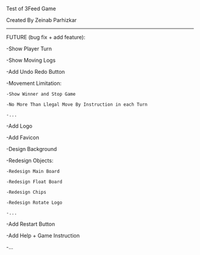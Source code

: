 Test of 3Feed Game

Created By Zeinab Parhizkar

------------------------------------------------------------------

FUTURE (bug fix + add feature):

-Show Player Turn

-Show Moving Logs

-Add Undo Redo Button

-Movement Limitation:

    -Show Winner and Stop Game

    -No More Than Llegal Move By Instruction in each Turn
    
    -...

-Add Logo

-Add Favicon

-Design Background

-Redesign Objects:
    
    -Redesign Main Board

    -Redesign Float Board

    -Redesign Chips

    -Redesign Rotate Logo

    -...

-Add Restart Button

-Add Help + Game Instruction

-...
